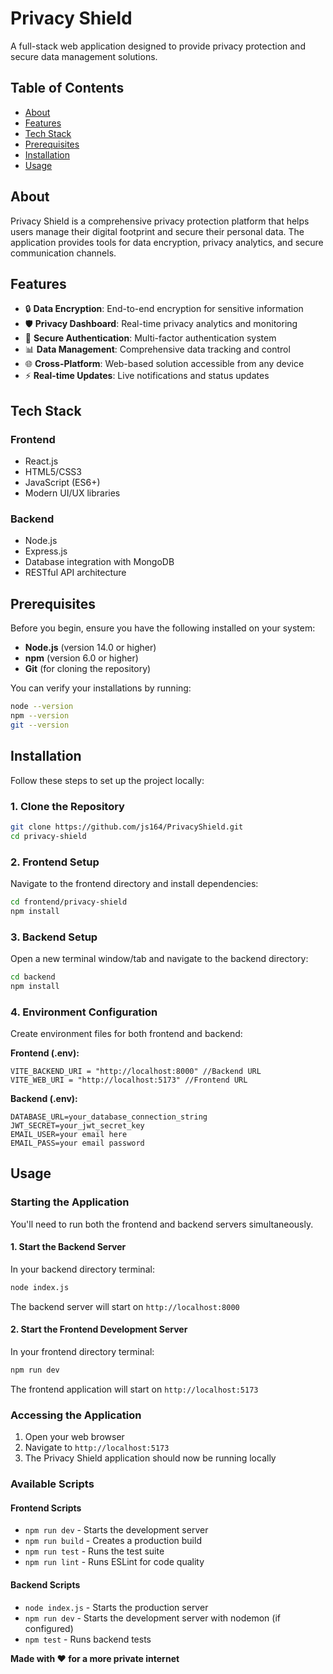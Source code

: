 # Privacy Shield

A full-stack web application designed to provide privacy protection and secure data management solutions.

## Table of Contents

- [About](#about)
- [Features](#features)
- [Tech Stack](#tech-stack)
- [Prerequisites](#prerequisites)
- [Installation](#installation)
- [Usage](#usage)


## About

Privacy Shield is a comprehensive privacy protection platform that helps users manage their digital footprint and secure their personal data. The application provides tools for data encryption, privacy analytics, and secure communication channels.

## Features

- 🔒 **Data Encryption**: End-to-end encryption for sensitive information
- 🛡️ **Privacy Dashboard**: Real-time privacy analytics and monitoring
- 🔐 **Secure Authentication**: Multi-factor authentication system
- 📊 **Data Management**: Comprehensive data tracking and control
- 🌐 **Cross-Platform**: Web-based solution accessible from any device
- ⚡ **Real-time Updates**: Live notifications and status updates

## Tech Stack

### Frontend

- React.js
- HTML5/CSS3
- JavaScript (ES6+)
- Modern UI/UX libraries

### Backend

- Node.js
- Express.js
- Database integration with MongoDB
- RESTful API architecture

## Prerequisites

Before you begin, ensure you have the following installed on your system:

- **Node.js** (version 14.0 or higher)
- **npm** (version 6.0 or higher)
- **Git** (for cloning the repository)

You can verify your installations by running:

```bash
node --version
npm --version
git --version
```

## Installation

Follow these steps to set up the project locally:

### 1. Clone the Repository

```bash
git clone https://github.com/js164/PrivacyShield.git
cd privacy-shield
```

### 2. Frontend Setup

Navigate to the frontend directory and install dependencies:

```bash
cd frontend/privacy-shield
npm install
```

### 3. Backend Setup

Open a new terminal window/tab and navigate to the backend directory:

```bash
cd backend
npm install
```

### 4. Environment Configuration

Create environment files for both frontend and backend:

**Frontend (.env):**

```env
VITE_BACKEND_URI = "http://localhost:8000" //Backend URL
VITE_WEB_URI = "http://localhost:5173" //Frontend URL
```

**Backend (.env):**

```env
DATABASE_URL=your_database_connection_string
JWT_SECRET=your_jwt_secret_key
EMAIL_USER=your email here
EMAIL_PASS=your email password
```

## Usage

### Starting the Application

You'll need to run both the frontend and backend servers simultaneously.

#### 1. Start the Backend Server

In your backend directory terminal:

```bash
node index.js
```

The backend server will start on `http://localhost:8000`

#### 2. Start the Frontend Development Server

In your frontend directory terminal:

```bash
npm run dev
```

The frontend application will start on `http://localhost:5173`

### Accessing the Application

1. Open your web browser
2. Navigate to `http://localhost:5173`
3. The Privacy Shield application should now be running locally

### Available Scripts

#### Frontend Scripts

- `npm run dev` - Starts the development server
- `npm run build` - Creates a production build
- `npm run test` - Runs the test suite
- `npm run lint` - Runs ESLint for code quality

#### Backend Scripts

- `node index.js` - Starts the production server
- `npm run dev` - Starts the development server with nodemon (if configured)
- `npm test` - Runs backend tests

**Made with ❤️ for a more private internet**
